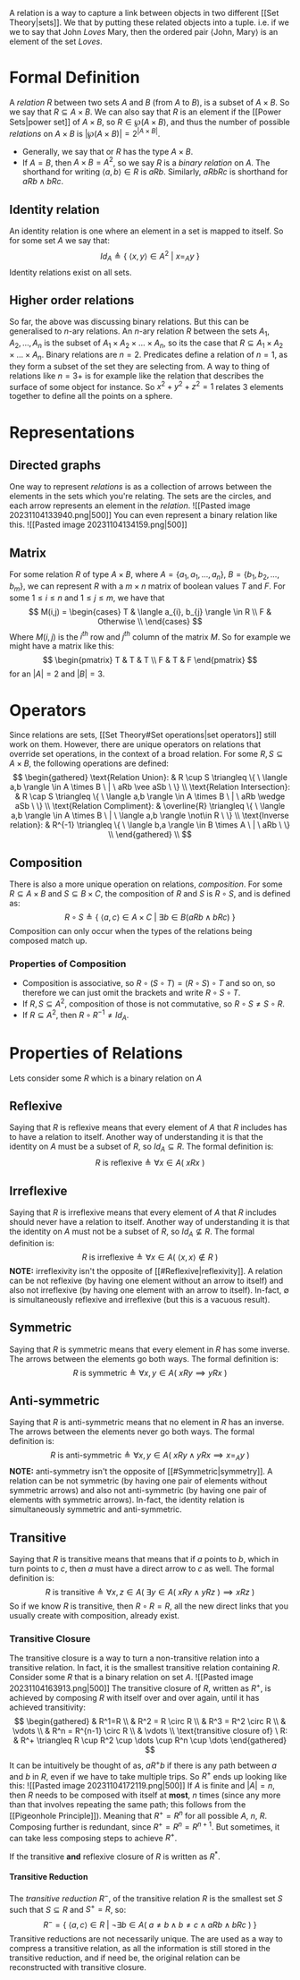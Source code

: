 A relation is a way to capture a link between objects in two different [[Set Theory|sets]]. We that by putting these related objects into a tuple.
i.e. if we we to say that $\text{John} \ Loves \ \text{Mary}$, then the ordered pair $\langle \text{John}, \ \text{Mary}  \rangle$ is an element of the set $Loves$.

# Formal Definition
A *relation* $R$ between two sets $A$ and $B$ (from $A$ to $B$), is a subset of $A \times B$. So we say that $R \subseteq A \times B$. We can also say that $R$ is an element if the [[Power Sets|power set]] of $A\times B$, so $R \in \wp(A \times B)$, and thus the number of possible *relations* on $A\times B$ is $|\wp(A \times B)| = 2^{|A\times B|}$.
- Generally, we say that or $R$ has the type $A \times B$.
- If $A=B$, then $A \times B = A^2$, so we say $R$ is a *binary relation* on $A$.
The shorthand for writing $\langle a,b \rangle \in R$ is $aRb$. Similarly, $aRbRc$ is shorthand for $aRb \wedge bRc$.

## Identity relation
An identity relation is one where an element in a set is mapped to itself. So for some set $A$ we say that: $$Id_{A} \triangleq \{ \ \langle x,y \rangle \in A^2 \ | \ x =_{A} y \ \}$$
Identity relations exist on all sets.

## Higher order relations
So far, the above was discussing $\text{binary}$ relations. But this can be generalised to $n\text{-ary}$ relations. An $n \text{-ary}$ relation $R$ between the sets $A_{1}, A_{2}, \dots , A_{n}$ is the subset of $A_{1} \times A_{2} \times \dots \times A_{n}$, so its the case that $R \subseteq A_{1} \times A_{2} \times \dots \times A_{n}$.
Binary relations are $n=2$.
Predicates define a relation of $n=1$, as they form a subset of the set they are selecting from.
A way to thing of relations like $n=3+$ is for example like the relation that describes the surface of some object for instance. So $x^2 + y^2 + z^2 = 1$ relates 3 elements together to define all the points on a sphere.

# Representations
## Directed graphs
One way to represent *relations* is as a collection of arrows between the elements in the sets which you're relating. The sets are the circles, and each arrow represents an element in the *relation*.
![[Pasted image 20231104133940.png|500]]
You can even represent a binary relation like this.
![[Pasted image 20231104134159.png|500]]

## Matrix
For some relation $R$ of type $A \times B$, where $A = \{ a_{1},a_{1},\dots,a_{n} \}, \ B = \{ b_{1},b_{2},\dots,b_{m} \}$, we can represent $R$ with a $m \times n$ matrix of boolean values $T$ and $F$. For some $1\leq i\leq n$ and $1\leq j\leq m$, we have that 
$$
M(i,j) = \begin{cases} 
      T & \langle a_{i}, b_{j} \rangle \in R \\
      F & Otherwise \\
\end{cases}
$$
Where $M(i,j)$ is the $i^{th}$ row and $j^{th}$ column of the matrix $M$.
So for example we might have a matrix like this: 
$$
\begin{pmatrix}
T & T & T \\
F & T & F
\end{pmatrix}
$$
for an $|A| = 2$ and $|B|=3$.

# Operators
Since relations are sets, [[Set Theory#Set operations|set operators]] still work on them. However, there are unique operators on relations that override set operations, in the context of a broad relation.
For some $R,S \subseteq A \times B$, the following operations are defined:
$$
\begin{gathered}
\text{Relation Union}: & R \cup S \triangleq \{ \ \langle a,b \rangle \in A \times B \ | \ aRb \vee aSb \ \} \\
\text{Relation Intersection}: & R \cap S \triangleq \{ \ \langle a,b \rangle \in A \times B \ | \ aRb \wedge aSb \ \} \\
\text{Relation Compliment}: & \overline{R} \triangleq \{ \ \langle a,b \rangle \in A \times B \ | \ \langle a,b \rangle \not\in R \ \} \\
\text{Inverse relation}: & R^{-1} \triangleq \{ \ \langle b,a \rangle \in B \times A \ | \ aRb \ \} \\
\end{gathered} \\
$$

## Composition
There is also a more unique operation on relations, *composition*. For some $R \subseteq A \times B$ and $S \subseteq B \times C$, the composition of $R$ and $S$ is $R \circ S$, and is defined as: $$R \circ S \triangleq \{ \ \langle a,c \rangle \in A \times C \ | \ \exists b \in B ( aRb \wedge bRc ) \ \}$$
Composition can only occur when the types of the relations being composed match up.

### Properties of Composition
- Composition is associative, so $R \circ (S \circ T) = (R \circ S) \circ T$ and so on, so therefore we can just omit the brackets and write $R \circ S \circ T$.
- If $R,S \subseteq A^2$, composition of those is not commutative, so $R \circ S \ne S \circ R$.
- If $R \subseteq A^2$, then $R \circ R^{-1} \ne Id_{A}$.

# Properties of Relations
Lets consider some $R$ which is a binary relation on $A$

## Reflexive
Saying that $R$ is reflexive means that every element of $A$ that $R$ includes has to have a relation to itself. Another way of understanding it is that the identity on $A$ must be a subset of $R$, so $Id_{A} \subseteq R$. The formal definition is: $$R \ \text{is reflexive} \triangleq \forall x \in A ( \ xRx \ )$$

## Irreflexive
Saying that $R$ is irreflexive means that every element of $A$ that $R$ includes should never have a relation to itself. Another way of understanding it is that the identity on $A$ must not be a subset of $R$, so $Id_{A} \not\subseteq R$. The formal definition is: $$R \ \text{is irreflexive} \triangleq \forall x \in A ( \ \langle x,x\rangle \not\in R \ )$$
**NOTE:** irreflexivity isn't the opposite of [[#Reflexive|reflexivity]]. A relation can be not reflexive (by having one element without an arrow to itself) and also not irreflexive (by having one element with an arrow to itself). In-fact, $\emptyset$ is simultaneously reflexive and irreflexive (but this is a vacuous result).

## Symmetric
Saying that $R$ is symmetric means that every element in $R$ has some inverse. The arrows between the elements go both ways. The formal definition is: $$R \ \text{is symmetric} \triangleq \forall x,y \in A ( \ xRy \implies yRx \ )$$
## Anti-symmetric
Saying that $R$ is anti-symmetric means that no element in $R$ has an inverse. The arrows between the elements never go both ways. The formal definition is: $$R \ \text{is anti-symmetric} \triangleq \forall x,y \in A ( \ xRy \wedge yRx \implies x =_{A} y \ )$$
**NOTE:** anti-symmetry isn't the opposite of [[#Symmetric|symmetry]]. A relation can be not symmetric (by having one pair of elements without symmetric arrows) and also not anti-symmetric (by having one pair of elements with symmetric arrows). In-fact, the identity relation is simultaneously symmetric and anti-symmetric.

## Transitive
Saying that $R$ is transitive means that means that if $a$ points to $b$, which in turn points to $c$, then $a$ must have a direct arrow to $c$ as well. The formal definition is: $$R \ \text{is transitive} \triangleq \forall x,z \in A ( \ \exists y \in A( \ xRy \wedge yRz \ ) \implies xRz \ )$$
So if we know $R$ is transitive, then $R \circ R = R$, all the new direct links that you usually create with composition, already exist.

### Transitive Closure
The transitive closure is a way to turn a non-transitive relation into a transitive relation. In fact, it is the smallest transitive relation containing $R$. Consider some $R$ that is a binary relation on set $A$.
![[Pasted image 20231104163913.png|500]]
The $\text{transitive closure of} \ R$, written as $R^+$, is achieved by composing $R$ with itself over and over again, until it has achieved transitivity:
$$
\begin{gathered}
& R^1=R \\
& R^2 = R \circ R \\
& R^3 = R^2 \circ R \\
& \vdots \\
& R^n = R^{n-1} \circ R \\
& \vdots \\
\text{transitive closure of} \ R: & R^+ \triangleq R \cup R^2 \cup \dots \cup R^n \cup \dots
\end{gathered}
$$
It can be intuitively be thought of as, $aR^+b$ if there is any path between $a$ and $b$ in $R$, even if we have to take multiple trips. So $R^+$ ends up looking like this:
![[Pasted image 20231104172119.png|500]]
If $A$ is finite and $|A| = n$, then $R$ needs to be composed with itself at **most**, $n$ times (since any more than that involves repeating the same path; this follows from the [[Pigeonhole Principle]]). Meaning that $R^+ = R^n$ for all possible $A$, $n$, $R$. Composing further is redundant, since $R^+ = R^n = R^{n+1}$. But sometimes, it can take less composing steps to achieve $R^+$.

If the transitive **and** reflexive closure of $R$ is written as $R^*$.

#### Transitive Reduction
The *transitive reduction* $R^-$, of the transitive relation $R$ is the smallest set $S$ such that $S \subseteq R$ and $S^+=R$, so: $$R^- = \{ \ \langle a,c \rangle \in R \ | \ \neg\exists b \in A ( \ a \ne b \wedge b \ne c \wedge aRb \wedge bRc \ ) \  \}$$
Transitive reductions are not necessarily unique. The are used as a way to compress a transitive relation, as all the information is still stored in the transitive reduction, and if need be, the original relation can be reconstructed with transitive closure.
